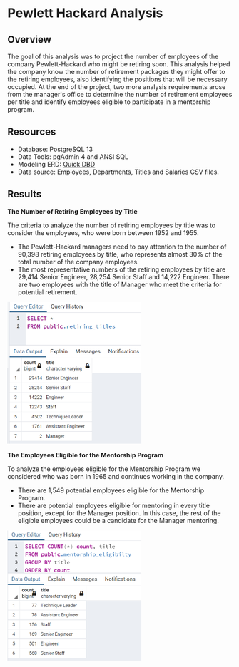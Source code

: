 # Pewlett Hackard Analysis

## Overview
The goal of this analysis was to project the number of employees of the company Pewlett-Hackard who might be retiring soon. This analysis helped the company know the number of retirement packages they might offer to the retiring employees, also identifying the positions that will be necessary occupied.  At the end of the project, two more analysis requirements arose from the manager's office to determine the number of retirement employees per title and identify employees eligible to participate in a mentorship program.

## Resources
  - Database: PostgreSQL 13
  - Data Tools: pgAdmin 4 and ANSI SQL
  - Modeling ERD: <a href="https://www.quickdatabasediagrams.com/">Quick DBD</a>
  - Data source: Employees, Departments, Titles and Salaries CSV files.

## Results

**The Number of Retiring Employees by Title**

The criteria to analyze the number of retiring employees by title was to consider the employees, who were born between 1952 and 1955.

 - The Pewlett-Hackard managers need to pay attention to the number of 90,398 retiring employees by title, who represents almost 30% of the total number of the company employees.
 - The most representative numbers of the retiring employees by title are 29,414 Senior Engineer, 28,254 Senior Staff and 14,222 Engineer. There are two employees with the title of Manager who meet the criteria for potential retirement.

<img src="Resources/retiring_titles.PNG" width="300" />

**The Employees Eligible for the Mentorship Program**

To analyze the employees eligible for the Mentorship Program we considered who was born in 1965 and continues working in the company.

- There are 1,549 potential employees eligible for the Mentorship Program.
- There are potential employees eligible for mentoring in every title position, except for the Manager position. In this case, the rest of the eligible employees could be a candidate for the Manager mentoring.

<img src="Resources/mentorship_eligibilty.PNG" width="300" />


